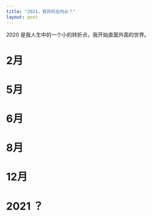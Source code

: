 ```yaml
---
title: "2021，我将何去何从？"
layout: post
---
```


2020 是我人生中的一个小的转折点，我开始直面外面的世界。

# 2月





# 5月





# 6月



# 8月



# 12月



# 2021 ？

